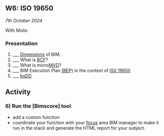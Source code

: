 ## W6: ISO 19650

*7th October 2024*

With Molio

### Presentation
1. ___ [Dimensions](/Concepts/Dimensions) of BIM.
1. ___ What is [BCF](/Concepts/BCF)?
1. ___ What is micro[MVD](/Concepts/MVD)?
1. ___ BIM Execution Plan [(BEP)](/Concepts/BIMExecutionPlan) in the context of [IS0 19650](/Concepts/ISO19650)
1. ___ [bsDD](/Concepts/bsDD)

## Activity
### 6) Run the [Bimscore] tool
* add a custom function
* coordinate your function with your [focus] area BIM manager to make it run in the stack and generate the HTML report for your subject.

<!--
TOOL Continue working with IfcOpenShell
1. ___ [Rules](/Concepts/Rules)
1. ___ Prompt Model [MachineLearning](/Concepts/MachineLearning)

* Submit [A2](/Assignments/A2) - 8th October 2023

### In class Activity
* IfcOpenShell [Advanced examples](/Examples/IfcOpenShell/Advanced)
 * Machine Learning Activity
 * Experimenting Rules
-->

[focus]: /Focus/index

